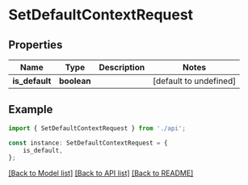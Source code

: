 # SetDefaultContextRequest


## Properties

Name | Type | Description | Notes
------------ | ------------- | ------------- | -------------
**is_default** | **boolean** |  | [default to undefined]

## Example

```typescript
import { SetDefaultContextRequest } from './api';

const instance: SetDefaultContextRequest = {
    is_default,
};
```

[[Back to Model list]](../README.md#documentation-for-models) [[Back to API list]](../README.md#documentation-for-api-endpoints) [[Back to README]](../README.md)
